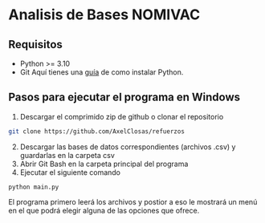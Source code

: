 # Analisis de Bases NOMIVAC
## Requisitos
- Python >= 3.10
- Git
Aquí tienes una [guía]("https://elpythonista.com/como-instalar-python") de como instalar Python.

## Pasos para ejecutar el programa en Windows

1. Descargar el comprimido zip de github o clonar el repositorio

```sh
git clone https://github.com/AxelClosas/refuerzos
```
2. Descargar las bases de datos correspondientes (archivos .csv) y guardarlas en la carpeta csv
3. Abrir Git Bash en la carpeta principal del programa
4. Ejecutar el siguiente comando
```
python main.py
```
El programa primero leerá los archivos y postior a eso le mostrará un menú en el que podrá elegir alguna de las opciones que ofrece.

